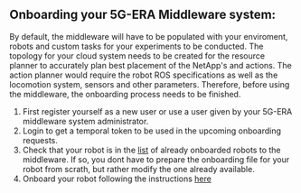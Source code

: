 ## Onboarding your 5G-ERA Middleware system:

By default, the middleware will have to be populated with your enviroment, robots and custom tasks for your experiments to be conducted. The topology for your cloud
system needs to be created for the resource planner to accurately plan best placement of the NetApp's and actions. The action planner would require the robot ROS specifications
as well as the locomotion system, sensors and other parameters. Therefore, before using the middleware, the onboarding process needs to be finished.

1) First register yourself as a new user or use a user given by your 5G-ERA middleware system administrator.
2) Login to get a temporal token to be used in the upcoming onboarding requests.
3) Check that your robot is in the [list](https://github.com/5G-ERA/middleware/blob/main/docs/1_Middleware/1_Onboarding/AvailableRobots/readme.md) of already onboarded robots to the middleware. If so, you dont have to prepare the onboarding file for your robot from scrath, but rather modify the one already available.
4) Onboard your robot following the instructions [here](https://github.com/5G-ERA/middleware/blob/main/docs/1_Middleware/1_Onboarding/Robot.md)
